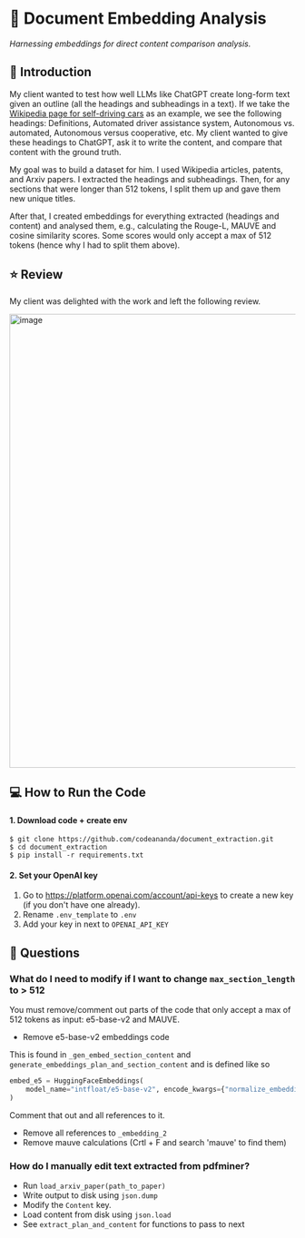 # 📄 Document Embedding Analysis
*Harnessing embeddings for direct content comparison analysis.*

## 🎤 Introduction

My client wanted to test how well LLMs like ChatGPT create long-form text given an outline (all the headings and subheadings in a text). If we take the [Wikipedia page for self-driving cars](https://en.wikipedia.org/wiki/Self-driving_car) as an example, we see the following headings: Definitions, Automated driver assistance system, Autonomous vs. automated, Autonomous versus cooperative, etc. My client wanted to give these headings to ChatGPT, ask it to write the content, and compare that content with the ground truth.

My goal was to build a dataset for him. I used Wikipedia articles, patents, and Arxiv papers. I extracted the headings and subheadings. Then, for any sections that were longer than 512 tokens, I split them up and gave them new unique titles. 

After that, I created embeddings for everything extracted (headings and content) and analysed them, e.g., calculating the Rouge-L, MAUVE and cosine similarity scores. Some scores would only accept a max of 512 tokens (hence why I had to split them above). 

## ⭐ Review

My client was delighted with the work and left the following review.

<img width="800" alt="image" src="https://github.com/codeananda/document_embedding_analysis/assets/51246969/85b6c44d-6abd-4bdc-9c04-afcad9ae2898">


## 💻 How to Run the Code

#### 1. Download code + create env
```
$ git clone https://github.com/codeananda/document_extraction.git
$ cd document_extraction
$ pip install -r requirements.txt
```

#### 2. Set your OpenAI key

1. Go to https://platform.openai.com/account/api-keys to create a new key (if you don't have one already).
2. Rename `.env_template` to `.env`
3. Add your key in next to `OPENAI_API_KEY`

## 🤔 Questions

### What do I need to modify if I want to change `max_section_length` to > 512

You must remove/comment out parts of the code that only accept a max of 512 tokens as input: e5-base-v2 and MAUVE.

* Remove e5-base-v2 embeddings code

This is found in `_gen_embed_section_content` and `generate_embeddings_plan_and_section_content` and is defined like so

```python
embed_e5 = HuggingFaceEmbeddings(
    model_name="intfloat/e5-base-v2", encode_kwargs={"normalize_embeddings": True}
)
```

Comment that out and all references to it. 

* Remove all references to `_embedding_2`
* Remove mauve calculations (Crtl + F and search 'mauve' to find them)

### How do I manually edit text extracted from pdfminer?

* Run `load_arxiv_paper(path_to_paper)`
* Write output to disk using `json.dump`
* Modify the `Content` key.
* Load content from disk using `json.load`
* See `extract_plan_and_content` for functions to pass to next 
